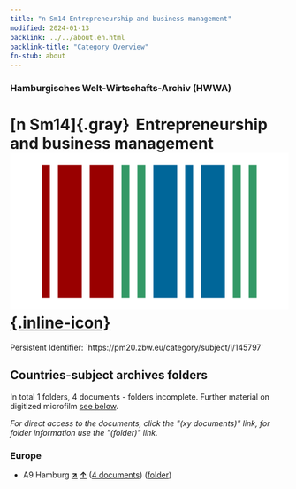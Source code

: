 ```yaml
---
title: "n Sm14 Entrepreneurship and business management"
modified: 2024-01-13
backlink: ../../about.en.html
backlink-title: "Category Overview"
fn-stub: about
---
```


### Hamburgisches Welt-Wirtschafts-Archiv (HWWA)

# [n Sm14]{.gray}&#8201; Entrepreneurship and business management &#160; [![Wikidata](/images/Wikidata-logo.svg "Wikidata"){.inline-icon}](http://www.wikidata.org/entity/Q104700374)

<div class="hint">Persistent Identifier: `https://pm20.zbw.eu/category/subject/i/145797`</div>







## Countries-subject archives folders







In total 1 folders, 4 documents - folders incomplete. Further material on digitized microfilm [see below](#filmsections).

_For direct access to the documents, click the "(xy documents)" link, for folder information use the "(folder)" link._



### Europe

- A9 Hamburg [**&nearr;**](../../../geo/i/140905/about.en.html "Hamburg (all folders)") [**&uarr;**](../../../geo/about.en.html#A9 "Country category system") (<a href="https://pm20.zbw.eu/iiifview/folder/sh/140905,145797" title="about: Hamburg : Entrepreneurship and business management" target="_blank">4 documents</a>) ([folder](../../../../folder/sh/1409xx/140905/1457xx/145797/about.en.html))



<a id="filmsections" />













